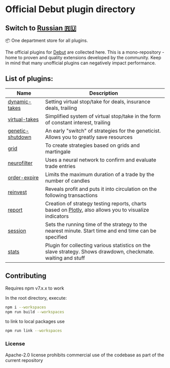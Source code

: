 # Official Debut plugin directory
## Switch to [Russian 🇷🇺](ReadMe_ru.md)

📦 One department store for all plugins.

The official plugins for [Debut](https://github.com/debut-js/Debut) are collected here. This is a mono-repository - home to proven and quality extensions developed by the community.
Keep in mind that many unofficial plugins can negatively impact performance.

## List of plugins:

| Name | Description |
| ----------------------------------- | ---------------------------------------------------------- |
| [dynamic-takes](packages/dynamic-takes) | Setting virtual stop/take for deals, insurance deals, trailing |
| [virtual-takes](packages/virtual-takes) | Simplified system of virtual stop/take in the form of constant interest, trailing |
| [genetic-shutdown](packages/genetic-shutdown) | An early "switch" of strategies for the geneticist. Allows you to greatly save resources |
| [grid](packages/grid) | To create strategies based on grids and martingale |
| [neurofilter](packages/neurofilter) | Uses a neural network to confirm and evaluate trade entries |
| [order-expire](packages/order-expire) | Limits the maximum duration of a trade by the number of candles |
| [reinvest](packages/reinvest) | Reveals profit and puts it into circulation on the following transactions |
| [report](packages/report) | Creation of strategy testing reports, charts based on [Plotly](https://plotly.com/javascript/), also allows you to visualize indicators |
| [session](packages/session) | Sets the running time of the strategy to the nearest minute. Start time and end time can be specified |
| [stats](packages/reinvest) | Plugin for collecting various statistics on the slave strategy. Shows drawdown, checkmate. waiting and stuff |

## Contributing
Requires npm v7.x.x to work

In the root directory, execute:

```bash
npm i --workspaces
npm run build --workspaces
```

to link to local packages use
```bash
npm run link --workspaces
```

### License
Apache-2.0 license prohibits commercial use of the codebase as part of the current repository

